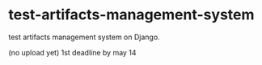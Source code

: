 # test-artifacts-management-system
test artifacts management system on Django.

(no upload yet)
1st deadline by may 14
